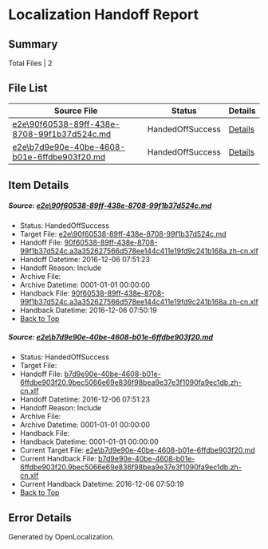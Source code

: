 # <a name='report-top'></a> Localization Handoff Report

## Summary
 Total Files | 2

## File List
 Source File | Status | Details 
 ----------- | ------ | ------- 
 [e2e\90f60538-89ff-438e-8708-99f1b37d524c.md](https://github.com/OpenLocalizationTestOrg/ol-test0/blob/1856a0e0d60303f16ba86c42d71bb7dc42a38269/e2e/90f60538-89ff-438e-8708-99f1b37d524c.md) | HandedOffSuccess | [Details](#b340c2f3e3fc3e4c2f87d449f81908996d1280101)
 [e2e\b7d9e90e-40be-4608-b01e-6ffdbe903f20.md](https://github.com/OpenLocalizationTestOrg/ol-test0/blob/c867abe403491bd3f746a466cf9b5129b2848eee/e2e/b7d9e90e-40be-4608-b01e-6ffdbe903f20.md) | HandedOffSuccess | [Details](#d47b833bdcc1016902645601a1ee6224d2a8591b2)

## Item Details
##### <a name='b340c2f3e3fc3e4c2f87d449f81908996d1280101'></a> Source: [e2e\90f60538-89ff-438e-8708-99f1b37d524c.md](https://github.com/OpenLocalizationTestOrg/ol-test0/blob/1856a0e0d60303f16ba86c42d71bb7dc42a38269/e2e/90f60538-89ff-438e-8708-99f1b37d524c.md)
* Status: HandedOffSuccess
* Target File: [e2e\90f60538-89ff-438e-8708-99f1b37d524c.md](https://github.com/OpenLocalizationTestOrg/ol-test0-zhcn/blob/0a6308500a931697aad8879aa9ee8b708bebb020/e2e/90f60538-89ff-438e-8708-99f1b37d524c.md)
* Handoff File: [90f60538-89ff-438e-8708-99f1b37d524c.a3a352627566d578ee144c411e19fd9c241b168a.zh-cn.xlf](https://github.com/OpenLocalizationTestOrg/ol-test0-handoff/blob/09665b08fed3b2992eb4578b349c622b7ca5dc49/ol-handoff/OpenLocalizationTestOrg/ol-test0-zhcn/shujia/mt/90f60538-89ff-438e-8708-99f1b37d524c.a3a352627566d578ee144c411e19fd9c241b168a.zh-cn.xlf)
* Handoff Datetime: 2016-12-06 07:51:23
* Handoff Reason: Include
* Archive File: 
* Archive Datetime: 0001-01-01 00:00:00
* Handback File: [90f60538-89ff-438e-8708-99f1b37d524c.a3a352627566d578ee144c411e19fd9c241b168a.zh-cn.xlf](https://github.com/OpenLocalizationTestOrg/ol-test0-handback/blob/e56de7db1834eaa4096686010349494b04b2c7e9/ol-handback/OpenLocalizationTestOrg/ol-test0-zhcn/shujia/ht/90f60538-89ff-438e-8708-99f1b37d524c.a3a352627566d578ee144c411e19fd9c241b168a.zh-cn.xlf)
* Handback Datetime: 2016-12-06 07:50:19
* [Back to Top](#report-top)

##### <a name='d47b833bdcc1016902645601a1ee6224d2a8591b2'></a> Source: [e2e\b7d9e90e-40be-4608-b01e-6ffdbe903f20.md](https://github.com/OpenLocalizationTestOrg/ol-test0/blob/c867abe403491bd3f746a466cf9b5129b2848eee/e2e/b7d9e90e-40be-4608-b01e-6ffdbe903f20.md)
* Status: HandedOffSuccess
* Target File: 
* Handoff File: [b7d9e90e-40be-4608-b01e-6ffdbe903f20.9bec5066e69e836f98bea9e37e3f1090fa9ec1db.zh-cn.xlf](https://github.com/OpenLocalizationTestOrg/ol-test0-handoff/blob/09665b08fed3b2992eb4578b349c622b7ca5dc49/ol-handoff/OpenLocalizationTestOrg/ol-test0-zhcn/shujia/mt/b7d9e90e-40be-4608-b01e-6ffdbe903f20.9bec5066e69e836f98bea9e37e3f1090fa9ec1db.zh-cn.xlf)
* Handoff Datetime: 2016-12-06 07:51:23
* Handoff Reason: Include
* Archive File: 
* Archive Datetime: 0001-01-01 00:00:00
* Handback File: 
* Handback Datetime: 0001-01-01 00:00:00
* Current Target File: [e2e\b7d9e90e-40be-4608-b01e-6ffdbe903f20.md](https://github.com/OpenLocalizationTestOrg/ol-test0-zhcn/blob/0a6308500a931697aad8879aa9ee8b708bebb020/e2e/b7d9e90e-40be-4608-b01e-6ffdbe903f20.md)
* Current Handback File: [b7d9e90e-40be-4608-b01e-6ffdbe903f20.9bec5066e69e836f98bea9e37e3f1090fa9ec1db.zh-cn.xlf](https://github.com/OpenLocalizationTestOrg/ol-test0-handback/blob/e56de7db1834eaa4096686010349494b04b2c7e9/ol-handback/OpenLocalizationTestOrg/ol-test0-zhcn/shujia/ht/b7d9e90e-40be-4608-b01e-6ffdbe903f20.9bec5066e69e836f98bea9e37e3f1090fa9ec1db.zh-cn.xlf)
* Current Handback Datetime: 2016-12-06 07:50:19
* [Back to Top](#report-top)


## Error Details

Generated by OpenLocalization.
